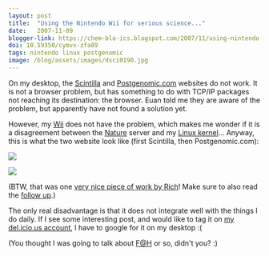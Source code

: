 ```yaml
---
layout: post
title:  "Using the Nintendo Wii for serious science..."
date:   2007-11-09
blogger-link: https://chem-bla-ics.blogspot.com/2007/11/using-nintendo-wii-for-serious-science.html
doi: 10.59350/cymvx-zfa89
tags: nintendo linux postgenomic
image: /blog/assets/images/dsci0190.jpg
---
```


On my desktop, the [Scintilla](http://scintilla.nature.com/) and [Postgenomic.com](http://postgenomic.com/) websites
do not work. It is not a browser problem, but has something to do with TCP/IP packages not reaching its destination:
the browser. Euan told me they are aware of the problem, but apparently have not found a solution yet.

However, my [Wii](http://wii.nintendo.com/) does not have the problem, which makes me wonder if it is a disagreement
between the [Nature](http://www.nature.com/) server and my [Linux kernel](http://packages.ubuntu.com/gutsy/metapackages/linux)...
Anyway, this is what the two website look like (first Scintilla, then Postgenomic.com):

![](/blog/assets/images/dsci0190.jpg)

![](/blog/assets/images/dsci0191.jpg)

(BTW, that was one [very nice piece of work by Rich](http://depth-first.com/articles/2007/10/29/compiling-the-inchi-toolkit-to-pure-java-bytecode-with-nestedvm)!
Make sure to also read the [follow up](http://depth-first.com/articles/2007/10/31/jinchi-run-inchi-anywhere-java-runs).)

The only real disadvantage is that it does not integrate well with the things I do daily. If I see some interesting
post, and would like to tag it on [my del.icio.us account](http://del.icio.us/egonw), I have to google for it on
my desktop :(

(You thought I was going to talk about [F@H](http://folding.stanford.edu/) or so, didn't you? :)
